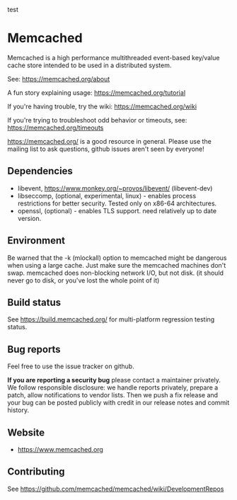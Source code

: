 test
# Memcached

Memcached is a high performance multithreaded event-based key/value cache
store intended to be used in a distributed system.

See: https://memcached.org/about

A fun story explaining usage: https://memcached.org/tutorial

If you're having trouble, try the wiki: https://memcached.org/wiki

If you're trying to troubleshoot odd behavior or timeouts, see:
https://memcached.org/timeouts

https://memcached.org/ is a good resource in general. Please use the mailing
list to ask questions, github issues aren't seen by everyone!

## Dependencies

* libevent, https://www.monkey.org/~provos/libevent/ (libevent-dev)
* libseccomp, (optional, experimental, linux) - enables process restrictions for
  better security. Tested only on x86-64 architectures.
* openssl, (optional) - enables TLS support. need relatively up to date
  version.

## Environment

Be warned that the -k (mlockall) option to memcached might be
dangerous when using a large cache.  Just make sure the memcached machines
don't swap.  memcached does non-blocking network I/O, but not disk.  (it
should never go to disk, or you've lost the whole point of it)

## Build status

See https://build.memcached.org/ for multi-platform regression testing status.

## Bug reports

Feel free to use the issue tracker on github.

**If you are reporting a security bug** please contact a maintainer privately.
We follow responsible disclosure: we handle reports privately, prepare a
patch, allow notifications to vendor lists. Then we push a fix release and your
bug can be posted publicly with credit in our release notes and commit
history.

## Website

* https://www.memcached.org

## Contributing

See https://github.com/memcached/memcached/wiki/DevelopmentRepos
